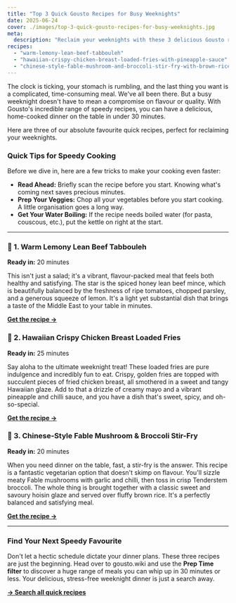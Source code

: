 ```yaml
---
title: "Top 3 Quick Gousto Recipes for Busy Weeknights"
date: 2025-06-24
cover: ./images/top-3-quick-gousto-recipes-for-busy-weeknights.jpg
meta:
  description: "Reclaim your weeknights with these 3 delicious Gousto recipes, all ready in under 30 minutes. Fast, flavourful, and easy to follow with gousto.wiki."
recipes:
  - "warm-lemony-lean-beef-tabbouleh"
  - "hawaiian-crispy-chicken-breast-loaded-fries-with-pineapple-sauce"
  - "chinese-style-fable-mushroom-and-broccoli-stir-fry-with-brown-rice"
---
```


The clock is ticking, your stomach is rumbling, and the last thing you want is a complicated, time-consuming meal. We've all been there. But a busy weeknight doesn't have to mean a compromise on flavour or quality. With Gousto's incredible range of speedy recipes, you can have a delicious, home-cooked dinner on the table in under 30 minutes.

Here are three of our absolute favourite quick recipes, perfect for reclaiming your weeknights.

### Quick Tips for Speedy Cooking

Before we dive in, here are a few tricks to make your cooking even faster:

*   **Read Ahead:** Briefly scan the recipe before you start. Knowing what's coming next saves precious minutes.
*   **Prep Your Veggies:** Chop all your vegetables before you start cooking. A little organisation goes a long way.
*   **Get Your Water Boiling:** If the recipe needs boiled water (for pasta, couscous, etc.), put the kettle on right at the start.

---

### 🥇 1. Warm Lemony Lean Beef Tabbouleh

**Ready in:** 20 minutes

This isn't just a salad; it's a vibrant, flavour-packed meal that feels both healthy and satisfying. The star is the spiced honey lean beef mince, which is beautifully balanced by the freshness of ripe tomatoes, chopped parsley, and a generous squeeze of lemon. It's a light yet substantial dish that brings a taste of the Middle East to your table in minutes.

[**Get the recipe →**](/recipes/warm-lemony-lean-beef-tabbouleh/)

### 🥈 2. Hawaiian Crispy Chicken Breast Loaded Fries

**Ready in:** 25 minutes

Say aloha to the ultimate weeknight treat! These loaded fries are pure indulgence and incredibly fun to eat. Crispy, golden fries are topped with succulent pieces of fried chicken breast, all smothered in a sweet and tangy Hawaiian glaze. Add to that a drizzle of creamy mayo and a vibrant pineapple and chilli sauce, and you have a dish that's sweet, spicy, and oh-so-special.

[**Get the recipe →**](/recipes/hawaiian-crispy-chicken-breast-loaded-fries-with-pineapple-sauce/)

### 🥉 3. Chinese-Style Fable Mushroom & Broccoli Stir-Fry

**Ready in:** 20 minutes

When you need dinner on the table, fast, a stir-fry is the answer. This recipe is a fantastic vegetarian option that doesn't skimp on flavour. You'll sizzle meaty Fable mushrooms with garlic and chilli, then toss in crisp Tenderstem broccoli. The whole thing is brought together with a classic sweet and savoury hoisin glaze and served over fluffy brown rice. It's a perfectly balanced and satisfying meal.

[**Get the recipe →**](/recipes/chinese-style-fable-mushroom-and-broccoli-stir-fry-with-brown-rice/)

---

### Find Your Next Speedy Favourite

Don't let a hectic schedule dictate your dinner plans. These three recipes are just the beginning. Head over to gousto.wiki and use the **Prep Time filter** to discover a huge range of meals you can whip up in 30 minutes or less. Your delicious, stress-free weeknight dinner is just a search away.

[**→ Search all quick recipes**](/search/?time=30)
